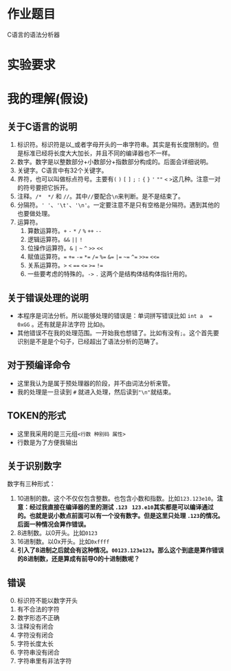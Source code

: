 # 作业题目

C语言的语法分析器

# 实验要求

# 我的理解(假设)

## 关于C语言的说明
1. 标识符。标识符是以_或者字母开头的一串字符串。其实是有长度限制的。但是标准已经将长度大大加长，并且不同的编译器也不一样。
2. 数字。数字是以整数部分+小数部分+指数部分构成的。后面会详细说明。
3. 关键字。C语言中有32个关键字。
4. 界符，也可以叫做标点符号。主要有`(` `)` `[` `]` `;` `:` `{` `}` `'` `""` `<` `>`这几种。注意一对的符号要把它拆开。
5. 注释。`/*  */` 和 `//`。其中`//`要配合`\n`来判断。是不是结束了。
6. 分隔符。`' '`、`'\t'`、`'\n'`。一定要注意不是只有空格是分隔符。遇到其他的也要做处理。
7. 运算符。
   1. 算数运算符。`+` `-` `*` `/` `%` `++` `--`
   2. 逻辑运算符。`&&` `||` `!` 
   3. 位操作运算符。`&` `|` `~` `^` `>>` `<<`
   4. 赋值运算符。`=` `+=` `-=` `*=` `/=` `%=` `&=` `|=` `~=` `^=` `>>=` `<<=`
   5. 关系运算符。`>` `<`  `==` `<=` `>=` `!=` 
   6. 一些要考虑的特殊的。`->` `.` 这两个是结构体结构体指针用的。

## 关于错误处理的说明

- 本程序是词法分析。所以能够处理的错误是：单词拼写错误比如 `int a  = 0xGG` 。还有就是非法字符 比如`@`。
- 其他错误不在我的处理范围。一开始我也想错了。比如有没有`;`。这个首先要识别是不是是个句子，已经超出了语法分析的范畴了。

## 对于预编译命令
- 这里我认为是属于预处理器的阶段，并不由词法分析来管。
- 我的处理是一旦读到 `#` 就进入处理，然后读到`"\n"`就结束。

## TOKEN的形式

- 这里我采用的是三元组`<行数 种别码 属性>`
- 行数是为了方便我输出

## 关于识别数字
数字有三种形式：

1. 10进制的数。这个不仅仅包含整数。也包含小数和指数。比如`123.123e10`。**注意：经过我直接在编译器的里的测试 `.123 ` `123.e10`其实都是可以编译通过的。也就是说小数点前面可以有一个没有数字。但是这里只处理 `.123`的情况。后面一种情况会算作错误。**
2. 8进制数。以0开头。比如`0123`
3. 16进制数。以0x开头。比如`0xffff`
4. **引入了8进制之后就会有这种情况。`00123.123e123`。那么这个到底是算作错误的8进制数，还是算成有前导0的十进制数呢？**

## 错误

0. 标识符不能以数字开头
1. 有不合法的字符
2. 数字形态不正确
3. 注释没有闭合
4. 字符没有闭合
5. 字符长度太长
6. 字符串没有闭合
7. 字符串里有非法字符





